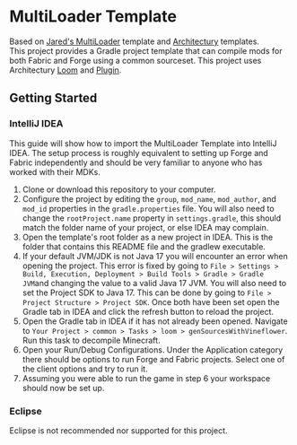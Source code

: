 # MultiLoader Template

Based on [Jared's MultiLoader](https://github.com/jaredlll08/MultiLoader-Template) template and [Architectury](https://github.com/architectury/architectury-templates) templates.  
This project provides a Gradle project template that can compile mods for both Fabric and Forge using a common sourceset. This project uses Architectury [Loom](https://docs.architectury.dev/loom/introduction) and [Plugin](https://docs.architectury.dev/plugin/introduction).

## Getting Started

### IntelliJ IDEA
This guide will show how to import the MultiLoader Template into IntelliJ IDEA. The setup process is roughly equivalent to setting up Forge and Fabric independently and should be very familiar to anyone who has worked with their MDKs.

1. Clone or download this repository to your computer.
2. Configure the project by editing the `group`, `mod_name`, `mod_author`, and `mod_id` properties in the `gradle.properties` file. You will also need to change the `rootProject.name`  property in `settings.gradle`, this should match the folder name of your project, or else IDEA may complain.
3. Open the template's root folder as a new project in IDEA. This is the folder that contains this README file and the gradlew executable.
4. If your default JVM/JDK is not Java 17 you will encounter an error when opening the project. This error is fixed by going to `File > Settings > Build, Execution, Deployment > Build Tools > Gradle > Gradle JVM`and changing the value to a valid Java 17 JVM. You will also need to set the Project SDK to Java 17. This can be done by going to `File > Project Structure > Project SDK`. Once both have been set open the Gradle tab in IDEA and click the refresh button to reload the project.
5. Open the Gradle tab in IDEA if it has not already been opened. Navigate to `Your Project > common > Tasks > loom > genSourcesWithVineflower`. Run this task to decompile Minecraft.
6. Open your Run/Debug Configurations. Under the Application category there should be options to run Forge and Fabric projects. Select one of the client options and try to run it.
7. Assuming you were able to run the game in step 6 your workspace should now be set up.

### Eclipse
Eclipse is not recommended nor supported for this project.